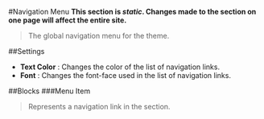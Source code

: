 #Navigation Menu
__This section is _static_. Changes made to the section on one page will affect the entire site.__
>The global navigation menu for the theme.

##Settings
* __Text Color__
: Changes the color of the list of navigation links.
* __Font__
: Changes the font-face used in the list of navigation links.

##Blocks
###Menu Item
>Represents a navigation link in the section.